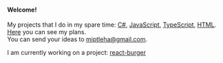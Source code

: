 #### Welcome!   
My projects that I do in my spare time: [C#](https://github.com/miptleha?tab=repositories&q=&type=&language=c%23&sort=stargazers), [JavaScript](https://github.com/miptleha?tab=repositories&q=&type=&language=javascript&sort=stargazers), [TypeScript](https://github.com/miptleha?tab=repositories&q=&type=&language=typescript&sort=stargazers), [HTML](https://github.com/miptleha?tab=repositories&q=&type=&language=html&sort=stargazers).   
[Here](https://github.com/users/miptleha/projects/1) you can see my plans.   
You can send your ideas to miptleha@gmail.com.   

I am currently working on a project: [react-burger](https://github.com/miptleha/react-burger)
